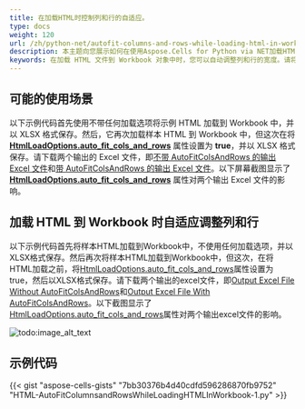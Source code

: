 ```yaml
---
title: 在加载HTML时控制列和行的自适应。
type: docs
weight: 120
url: /zh/python-net/autofit-columns-and-rows-while-loading-html-in-workbook/
description: 本主题向您展示如何在使用Aspose.Cells for Python via NET加载HTML时自动调整列和行。
keywords: 在加载 HTML 文件到 Workbook 对象中时，您可以自动调整列和行的宽度。请将 **[HtmlLoadOptions.auto_fit_cols_and_rows](https://reference.aspose.com/cells/python-net/aspose.cells/htmlloadoptions/auto_fit_cols_and_rows/)** 属性设置为 **true** 以实现此目的。
---
```


## **可能的使用场景**

以下示例代码首先使用不带任何加载选项将示例 HTML 加载到 Workbook 中，并以 XLSX 格式保存。然后，它再次加载样本 HTML 到 Workbook 中，但这次在将 **[HtmlLoadOptions.auto_fit_cols_and_rows](https://reference.aspose.com/cells/python-net/aspose.cells/htmlloadoptions/auto_fit_cols_and_rows/)** 属性设置为 **true**，并以 XLSX 格式保存。请下载两个输出的 Excel 文件，即[不带 AutoFitColsAndRows 的输出 Excel 文件](outputWithout_AutoFitColsAndRows.xlsx)和[带 AutoFitColsAndRows 的输出 Excel 文件](outputWith_AutoFitColsAndRows.xlsx)。以下屏幕截图显示了 **[HtmlLoadOptions.auto_fit_cols_and_rows](https://reference.aspose.com/cells/python-net/aspose.cells/htmlloadoptions/auto_fit_cols_and_rows/)** 属性对两个输出 Excel 文件的影响。

## **加载 HTML 到 Workbook 时自适应调整列和行**

以下示例代码首先将样本HTML加载到Workbook中，不使用任何加载选项，并以XLSX格式保存。然后再次将样本HTML加载到Workbook中，但这次，在将HTML加载之前，将[HtmlLoadOptions.auto_fit_cols_and_rows](https://reference.aspose.com/cells/python-net/aspose.cells/htmlloadoptions/auto_fit_cols_and_rows/)属性设置为true，然后以XLSX格式保存。请下载两个输出的excel文件，即[Output Excel File Without AutoFitColsAndRows](outputWithout_AutoFitColsAndRows.xlsx)和[Output Excel File With AutoFitColsAndRows](outputWith_AutoFitColsAndRows.xlsx)。以下截图显示了[HtmlLoadOptions.auto_fit_cols_and_rows](https://reference.aspose.com/cells/python-net/aspose.cells/htmlloadoptions/auto_fit_cols_and_rows/)属性对两个输出excel文件的影响。

![todo:image_alt_text](autofit-columns-and-rows-while-loading-html-in-workbook_1.png)

## **示例代码**

{{< gist "aspose-cells-gists" "7bb30376b4d40cdfd596286870fb9752" "HTML-AutoFitColumnsandRowsWhileLoadingHTMLInWorkbook-1.py" >}}

